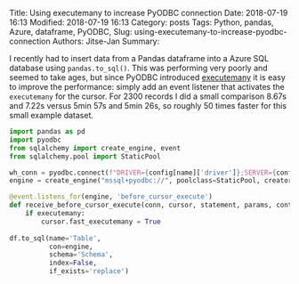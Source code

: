 Title: Using executemany to increase PyODBC connection
Date: 2018-07-19 16:13
Modified: 2018-07-19 16:13
Category: posts
Tags: Python, pandas, Azure, dataframe, PyODBC, 
Slug: using-executemany-to-increase-pyodbc-connection
Authors: Jitse-Jan
Summary: 

I recently had to insert data from a Pandas dataframe into a Azure SQL database using `pandas.to_sql()`. This was performing very poorly and seemed to take ages, but since  PyODBC introduced [executemany](https://github.com/mkleehammer/pyodbc/wiki/Features-beyond-the-DB-API#fast_executemany) it is easy to improve the performance: simply add an event listener that activates the `executemany` for the cursor. For 2300 records I did a small comparison 8.67s and 7.22s versus 5min 57s and 5min 26s, so roughly 50 times faster for this small example dataset.


```python
import pandas as pd
import pyodbc
from sqlalchemy import create_engine, event
from sqlalchemy.pool import StaticPool

wh_conn = pyodbc.connect(f"DRIVER={config[name]['driver']};SERVER={config[name]['server']},{config[name]['port']};DATABASE={config[name]['database']};UID={config[name]['username']};PWD={config[name]['password']}")
engine = create_engine("mssql+pyodbc://", poolclass=StaticPool, creator=lambda: wh_conn)

@event.listens_for(engine, 'before_cursor_execute')
def receive_before_cursor_execute(conn, cursor, statement, params, context, executemany):
    if executemany:
        cursor.fast_executemany = True
        
df.to_sql(name='Table',
          con=engine,
          schema='Schema',
          index=False,
          if_exists='replace')
```
